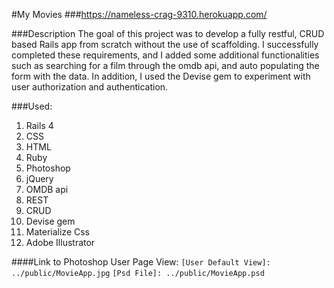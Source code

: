 #My Movies
###<https://nameless-crag-9310.herokuapp.com/>

###Description
The goal of this project was to develop a fully restful, CRUD based Rails app from scratch without the use of scaffolding. I successfully completed these requirements, and I added some additional functionalities such as searching for a film through the omdb api, and auto populating the form with the data. In addition, I used the Devise gem to experiment with user authorization and authentication.

###Used:

1. Rails 4
2. CSS
3. HTML
4. Ruby
5. Photoshop
6. jQuery
7. OMDB api
8. REST
9. CRUD
10. Devise gem
11. Materialize Css
11. Adobe Illustrator

####Link to Photoshop User Page View:
`[User Default View]: ../public/MovieApp.jpg`
`[Psd File]: ../public/MovieApp.psd`
